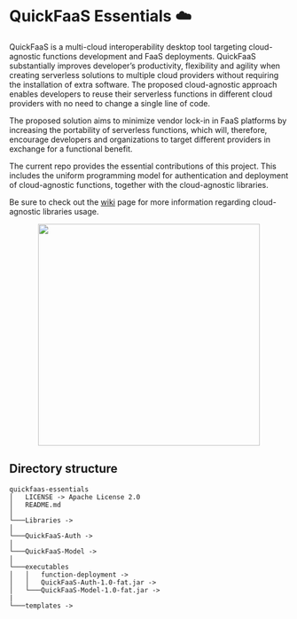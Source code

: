 # QuickFaaS Essentials ☁️

QuickFaaS is a multi-cloud interoperability desktop tool targeting cloud-agnostic functions development and FaaS deployments. QuickFaaS substantially improves developer’s productivity, flexibility and agility when creating serverless solutions to multiple cloud providers without requiring the installation of extra software. The proposed cloud-agnostic approach enables developers to reuse their serverless functions in different cloud providers with no need to change a single line of code. 

The proposed solution aims to minimize vendor lock-in in FaaS platforms by increasing the portability of serverless functions, which will, therefore, encourage developers and organizations to target different providers in exchange for a functional benefit.

The current repo provides the essential contributions of this project. This includes the uniform programming model for authentication and deployment of cloud-agnostic functions, together with the cloud-agnostic libraries.

Be sure to check out the [wiki](https://github.com/Pexers/quickfaas-essentials/wiki) page for more information regarding cloud-agnostic libraries usage.

<p align="center">
  <img src="https://user-images.githubusercontent.com/47757441/185813592-ed461efa-2c40-4d43-9024-d2cf3fc13324.png" width="400">
</p>

## Directory structure
```
quickfaas-essentials
│   LICENSE -> Apache License 2.0 
│   README.md
│
└───Libraries ->
│   
└───QuickFaaS-Auth ->
│   
└───QuickFaaS-Model ->
│   
└───executables
│   │   function-deployment ->
│   │   QuickFaaS-Auth-1.0-fat.jar ->
│   └───QuickFaaS-Model-1.0-fat.jar ->
|
└───templates ->
```
